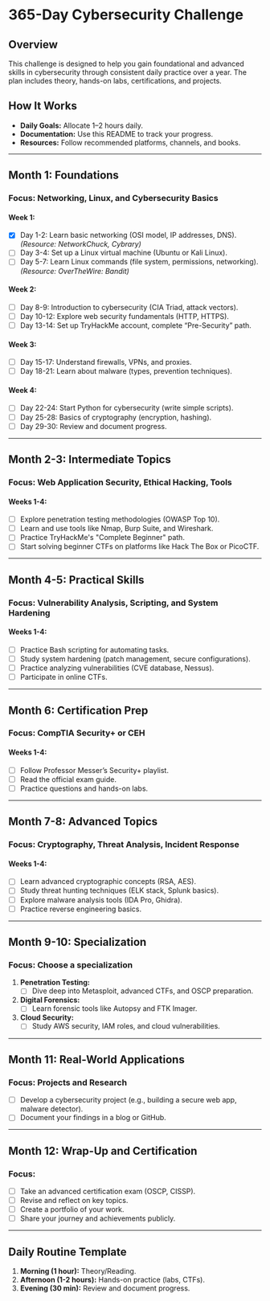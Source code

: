 # 365-Day Cybersecurity Challenge

## Overview
This challenge is designed to help you gain foundational and advanced skills in cybersecurity through consistent daily practice over a year. The plan includes theory, hands-on labs, certifications, and projects.

## How It Works
- **Daily Goals:** Allocate 1–2 hours daily.
- **Documentation:** Use this README to track your progress.
- **Resources:** Follow recommended platforms, channels, and books.

---

## **Month 1: Foundations**

### **Focus:** Networking, Linux, and Cybersecurity Basics

#### **Week 1:**
- [x] Day 1-2: Learn basic networking (OSI model, IP addresses, DNS). *(Resource: NetworkChuck, Cybrary)*
- [ ] Day 3-4: Set up a Linux virtual machine (Ubuntu or Kali Linux).
- [ ] Day 5-7: Learn Linux commands (file system, permissions, networking). *(Resource: OverTheWire: Bandit)*

#### **Week 2:**
- [ ] Day 8-9: Introduction to cybersecurity (CIA Triad, attack vectors).
- [ ] Day 10-12: Explore web security fundamentals (HTTP, HTTPS).
- [ ] Day 13-14: Set up TryHackMe account, complete “Pre-Security” path.

#### **Week 3:**
- [ ] Day 15-17: Understand firewalls, VPNs, and proxies.
- [ ] Day 18-21: Learn about malware (types, prevention techniques).

#### **Week 4:**
- [ ] Day 22-24: Start Python for cybersecurity (write simple scripts).
- [ ] Day 25-28: Basics of cryptography (encryption, hashing).
- [ ] Day 29-30: Review and document progress.

---

## **Month 2-3: Intermediate Topics**

### **Focus:** Web Application Security, Ethical Hacking, Tools

#### **Weeks 1-4:**
- [ ] Explore penetration testing methodologies (OWASP Top 10).
- [ ] Learn and use tools like Nmap, Burp Suite, and Wireshark.
- [ ] Practice TryHackMe's "Complete Beginner" path.
- [ ] Start solving beginner CTFs on platforms like Hack The Box or PicoCTF.

---

## **Month 4-5: Practical Skills**

### **Focus:** Vulnerability Analysis, Scripting, and System Hardening

#### **Weeks 1-4:**
- [ ] Practice Bash scripting for automating tasks.
- [ ] Study system hardening (patch management, secure configurations).
- [ ] Practice analyzing vulnerabilities (CVE database, Nessus).
- [ ] Participate in online CTFs.

---

## **Month 6: Certification Prep**

### **Focus:** CompTIA Security+ or CEH

#### **Weeks 1-4:**
- [ ] Follow Professor Messer’s Security+ playlist.
- [ ] Read the official exam guide.
- [ ] Practice questions and hands-on labs.

---

## **Month 7-8: Advanced Topics**

### **Focus:** Cryptography, Threat Analysis, Incident Response

#### **Weeks 1-4:**
- [ ] Learn advanced cryptographic concepts (RSA, AES).
- [ ] Study threat hunting techniques (ELK stack, Splunk basics).
- [ ] Explore malware analysis tools (IDA Pro, Ghidra).
- [ ] Practice reverse engineering basics.

---

## **Month 9-10: Specialization**

### **Focus:** Choose a specialization
1. **Penetration Testing:**
   - [ ] Dive deep into Metasploit, advanced CTFs, and OSCP preparation.
2. **Digital Forensics:**
   - [ ] Learn forensic tools like Autopsy and FTK Imager.
3. **Cloud Security:**
   - [ ] Study AWS security, IAM roles, and cloud vulnerabilities.

---

## **Month 11: Real-World Applications**

### **Focus:** Projects and Research
- [ ] Develop a cybersecurity project (e.g., building a secure web app, malware detector).
- [ ] Document your findings in a blog or GitHub.

---

## **Month 12: Wrap-Up and Certification**

### **Focus:**
- [ ] Take an advanced certification exam (OSCP, CISSP).
- [ ] Revise and reflect on key topics.
- [ ] Create a portfolio of your work.
- [ ] Share your journey and achievements publicly.

---

## **Daily Routine Template**
1. **Morning (1 hour):** Theory/Reading.
2. **Afternoon (1-2 hours):** Hands-on practice (labs, CTFs).
3. **Evening (30 min):** Review and document progress.
